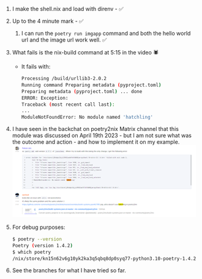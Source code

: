 
1. I make the shell.nix and load with direnv - :white_check_mark: 

2. Up to the 4 minute mark - :white_check_mark:
   1. I can run the `poetry run imgapp` command and both the hello world url and the image url work well. :white_check_mark:

3. What fails is the nix-build command at 5:15 in the video :spider:
    * It fails with:
        ```bash
        Processing /build/urllib3-2.0.2
        Running command Preparing metadata (pyproject.toml)
        Preparing metadata (pyproject.toml) ... done
        ERROR: Exception:
        Traceback (most recent call last): 
        ... 
        ModuleNotFoundError: No module named 'hatchling'
        ```
4. I have seen in the backchat on poetry2nix Matrix channel that this module was discussed on April 19th 2023 - but I am not sure what was the outcome and action - and how to implement it on my example.
![alt text](matrix-screenshot.png "matrix chat snippet")

5. For debug purposes:
    ```bash
    $ poetry --version
    Poetry (version 1.4.2)
    $ which poetry
    /nix/store/kn15n62v6g10yk2ka3q5qbq8dp0syq77-python3.10-poetry-1.4.2/bin/poetry
    ```

6. See the branches for what I have tried so far.